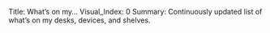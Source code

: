 Title: What’s on my&hellip;
Visual_Index: 0
Summary: Continuously updated list of what’s on my desks, devices, and shelves.
